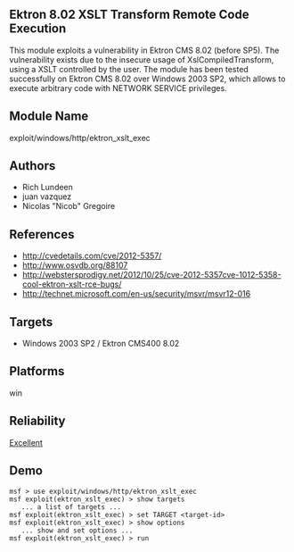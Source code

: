 ## Ektron 8.02 XSLT Transform Remote Code Execution

This module exploits a vulnerability in Ektron CMS 8.02 
(before SP5). The vulnerability exists due to the insecure 
usage of XslCompiledTransform, using a XSLT controlled by 
the user. The module has been tested successfully on Ektron 
CMS 8.02 over Windows 2003 SP2, which allows to execute 
arbitrary code with NETWORK SERVICE privileges.


## Module Name
exploit/windows/http/ektron_xslt_exec

## Authors
* Rich Lundeen
* juan vazquez
* Nicolas "Nicob" Gregoire


## References
* http://cvedetails.com/cve/2012-5357/
* http://www.osvdb.org/88107
* http://webstersprodigy.net/2012/10/25/cve-2012-5357cve-1012-5358-cool-ektron-xslt-rce-bugs/
* http://technet.microsoft.com/en-us/security/msvr/msvr12-016



## Targets
* Windows 2003 SP2 / Ektron CMS400 8.02


## Platforms
win

## Reliability
[Excellent](https://github.com/rapid7/metasploit-framework/wiki/Exploit-Ranking)

## Demo

```
msf > use exploit/windows/http/ektron_xslt_exec
msf exploit(ektron_xslt_exec) > show targets
   ... a list of targets ...
msf exploit(ektron_xslt_exec) > set TARGET <target-id>
msf exploit(ektron_xslt_exec) > show options
   ... show and set options ...
msf exploit(ektron_xslt_exec) > run
```
    
    